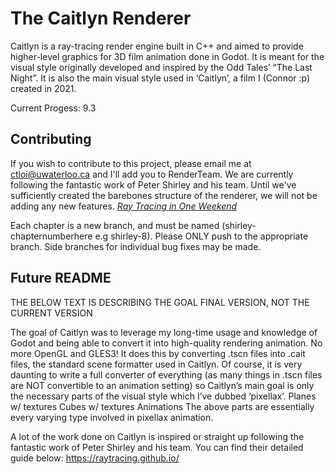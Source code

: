 # The Caitlyn Renderer
Caitlyn is a ray-tracing render engine built in C++ and aimed to provide higher-level graphics for 3D film animation done in Godot. It is meant for the visual style originally developed and inspired by the Odd Tales’ “The Last Night”. It is also the main visual style used in ‘Caitlyn’, a film I (Connor :p) created in 2021.

Current Progess: 9.3

## Contributing
If you wish to contribute to this project, please email me at ctloi@uwaterloo.ca and I'll add you to RenderTeam.
We are currently following the fantastic work of Peter Shirley and his team. Until we've sufficiently created the barebones structure of the renderer, we will not be adding any new features.
[_Ray Tracing in One Weekend_](https://raytracing.github.io/books/RayTracingInOneWeekend.html)

Each chapter is a new branch, and must be named (shirley-chapternumberhere e.g shirley-8). Please ONLY push to the appropriate branch. Side branches for individual bug fixes may be made.


## Future README
THE BELOW TEXT IS DESCRIBING THE GOAL FINAL VERSION, NOT THE CURRENT VERSION

The goal of Caitlyn was to leverage my long-time usage and knowledge of Godot and being able to convert it into high-quality rendering animation. No more OpenGL and GLES3!
It does this by converting .tscn files into .cait files, the standard scene formatter used in Caitlyn. Of course, it is very daunting to write a full converter of everything (as many things in .tscn files are NOT convertible to an animation setting) so Caitlyn’s main goal is only the necessary parts of the visual style which I’ve dubbed ‘pixellax’. 
Planes w/ textures
Cubes w/ textures
Animations
The above parts are essentially every varying type involved in pixellax animation.


A lot of the work done on Caitlyn is inspired or straight up following the fantastic work of Peter Shirley and his team. You can find their detailed guide below:
https://raytracing.github.io/
